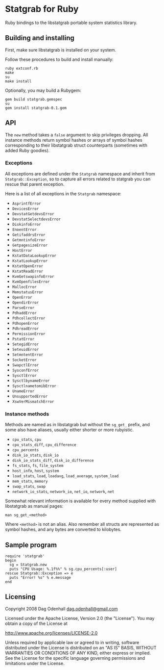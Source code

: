 Statgrab for Ruby
=================

Ruby bindings to the libstatgrab portable system statistics library.

Building and installing
-----------------------

First, make sure libstatgrab is installed on your system.

Follow these procedures to build and install manually:

    ruby extconf.rb
    make
    su
    make install

Optionally, you may build a Rubygem:

    gem build statgrab.gemspec
    su
    gem install statgrab-0.1.gem

API
---

The `new` method takes a `false` argument to skip privileges
dropping. All instance methods return symbol hashes or arrays
of symbol hashes corresponding to their libstatgrab struct
counterparts (sometimes with added Ruby goodies).

### Exceptions

All exceptions are defined under the `Statgrab` namespace and
inherit from `Statgrab::Exception`, so to capture all errors
related to statgrab you can rescue that parent exception.

Here is a list of all exceptions in the `Statgrab` namespace:

- `AsprintfError`
- `DevicesError`
- `DevstatGetdevsError`
- `DevstatSelectdevsError`
- `DiskinfoError`
- `EnoentError`
- `GetifaddrsError`
- `GetmntinfoError`
- `GetpagesizeError`
- `HostError`
- `KstatDataLookupError`
- `KstatLookupError`
- `KstatOpenError`
- `KstatReadError`
- `KvmGetswapinfoError`
- `KvmOpenfilesError`
- `MallocError`
- `MemstatusError`
- `OpenError`
- `OpendirError`
- `ParseError`
- `PdhaddError`
- `PdhcollectError`
- `PdhopenError`
- `PdhreadError`
- `PermissionError`
- `PstatError`
- `SetegidError`
- `SeteuidError`
- `SetmntentError`
- `SocketError`
- `SwapctlError`
- `SysconfError`
- `SysctlError`
- `SysctlbynameError`
- `SysctlnametomibError`
- `UnameError`
- `UnsupportedError`
- `XswVerMismatchError`

### Instance methods

Methods are named as in libstatgrab but without the `sg_get_`
prefix, and some also have aliases, usually either shorter
or more rubyistic.

- `cpu_stats`, `cpu`
- `cpu_stats_diff`, `cpu_difference`
- `cpu_percents`
- `disk_io_stats`, `disk_io`
- `disk_io_stats_diff`, `disk_io_difference`
- `fs_stats`, `fs`, `file_system`
- `host_info`, `host`, `system`
- `load_stats`, `load`, `loadavg`, `load_average`, `system_load`
- `mem_stats`, `memory`
- `swap_stats`, `swap`
- `network_io_stats`, `network_io`, `net_io`, `network`, `net`

Somewhat relevant information is available for every method
supplied with libstatgrab as manual pages:

    man sg_get_<method>

Where `<method>` is not an alias. Also remember all
structs are represented as symbol hashes, and any bytes
are converted to kilobytes.

Sample program
--------------

    require 'statgrab'
    begin
      sg = Statgrab.new
      puts "CPU Usage: %.1f%%" % sg.cpu_percents[:user]
    rescue Statgrab::Exception => e
      puts "Error! %s" % e.message
    end

Licensing
---------

Copyright 2008 Dag Odenhall <dag.odenhall@gmail.com>

Licensed under the Apache License, Version 2.0 (the "License").
You may obtain a copy of the License at

   <http://www.apache.org/licenses/LICENSE-2.0>

Unless required by applicable law or agreed to in writing, software
distributed under the License is distributed on an "AS IS" BASIS,
WITHOUT WARRANTIES OR CONDITIONS OF ANY KIND, either express or implied.
See the License for the specific language governing permissions and
limitations under the License.
